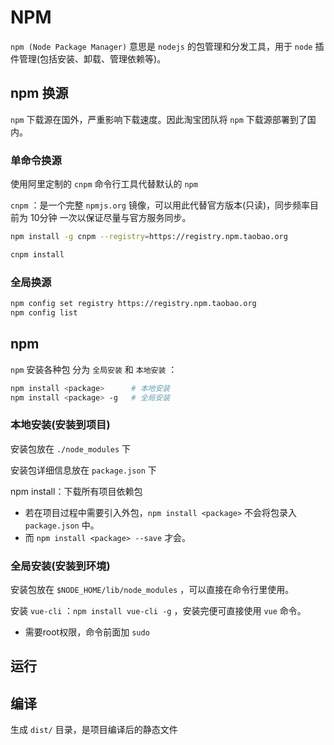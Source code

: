 # NPM

`npm (Node Package Manager)` 意思是 `nodejs` 的包管理和分发工具，用于 `node` 插件管理(包括安装、卸载、管理依赖等)。

## npm 换源

`npm` 下载源在国外，严重影响下载速度。因此淘宝团队将 `npm` 下载源部署到了国内。

### 单命令换源

使用阿里定制的 `cnpm` 命令行工具代替默认的 `npm`

`cnpm` ：是一个完整 `npmjs.org` 镜像，可以用此代替官方版本(只读)，同步频率目前为 10分钟 一次以保证尽量与官方服务同步。

```bash
npm install -g cnpm --registry=https://registry.npm.taobao.org
```

```bash
cnpm install
```

### 全局换源

```bash
npm config set registry https://registry.npm.taobao.org
npm config list
```

## npm

`npm` 安装各种包 分为 `全局安装` 和 `本地安装` ：

```bash
npm install <package>      # 本地安装
npm install <package> -g   # 全局安装
```

### 本地安装(安装到项目)

安装包放在 `./node_modules` 下

安装包详细信息放在 `package.json` 下

npm install：下载所有项目依赖包

- 若在项目过程中需要引入外包，`npm install <package>` 不会将包录入 `package.json` 中。
- 而 `npm install <package> --save` 才会。

### 全局安装(安装到环境)

安装包放在 `$NODE_HOME/lib/node_modules` ，可以直接在命令行里使用。

安装 `vue-cli` ：`npm install vue-cli -g` ，安装完便可直接使用 `vue` 命令。

- 需要root权限，命令前面加 `sudo`

## 运行

## 编译

生成 `dist/` 目录，是项目编译后的静态文件
